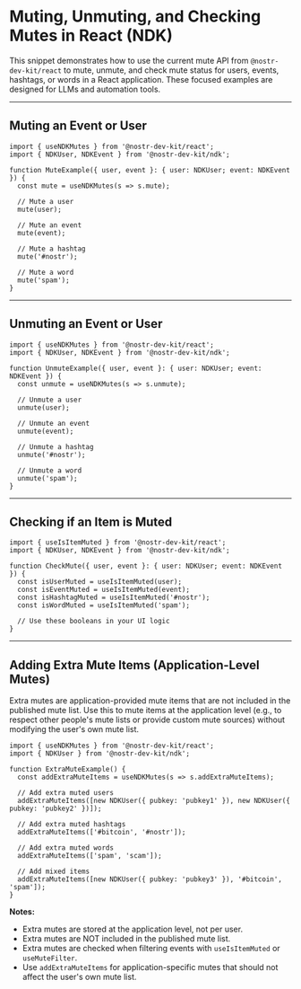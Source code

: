 # Muting, Unmuting, and Checking Mutes in React (NDK)

This snippet demonstrates how to use the current mute API from `@nostr-dev-kit/react` to mute, unmute, and check mute status for users, events, hashtags, or words in a React application. These focused examples are designed for LLMs and automation tools.

---

## Muting an Event or User

```tsx
import { useNDKMutes } from '@nostr-dev-kit/react';
import { NDKUser, NDKEvent } from '@nostr-dev-kit/ndk';

function MuteExample({ user, event }: { user: NDKUser; event: NDKEvent }) {
  const mute = useNDKMutes(s => s.mute);

  // Mute a user
  mute(user);

  // Mute an event
  mute(event);

  // Mute a hashtag
  mute('#nostr');

  // Mute a word
  mute('spam');
}
```

---

## Unmuting an Event or User

```tsx
import { useNDKMutes } from '@nostr-dev-kit/react';
import { NDKUser, NDKEvent } from '@nostr-dev-kit/ndk';

function UnmuteExample({ user, event }: { user: NDKUser; event: NDKEvent }) {
  const unmute = useNDKMutes(s => s.unmute);

  // Unmute a user
  unmute(user);

  // Unmute an event
  unmute(event);

  // Unmute a hashtag
  unmute('#nostr');

  // Unmute a word
  unmute('spam');
}
```

---

## Checking if an Item is Muted

```tsx
import { useIsItemMuted } from '@nostr-dev-kit/react';
import { NDKUser, NDKEvent } from '@nostr-dev-kit/ndk';

function CheckMute({ user, event }: { user: NDKUser; event: NDKEvent }) {
  const isUserMuted = useIsItemMuted(user);
  const isEventMuted = useIsItemMuted(event);
  const isHashtagMuted = useIsItemMuted('#nostr');
  const isWordMuted = useIsItemMuted('spam');

  // Use these booleans in your UI logic
}
```

---

## Adding Extra Mute Items (Application-Level Mutes)

Extra mutes are application-provided mute items that are not included in the published mute list. Use this to mute items at the application level (e.g., to respect other people's mute lists or provide custom mute sources) without modifying the user's own mute list.

```tsx
import { useNDKMutes } from '@nostr-dev-kit/react';
import { NDKUser } from '@nostr-dev-kit/ndk';

function ExtraMuteExample() {
  const addExtraMuteItems = useNDKMutes(s => s.addExtraMuteItems);

  // Add extra muted users
  addExtraMuteItems([new NDKUser({ pubkey: 'pubkey1' }), new NDKUser({ pubkey: 'pubkey2' })]);

  // Add extra muted hashtags
  addExtraMuteItems(['#bitcoin', '#nostr']);

  // Add extra muted words
  addExtraMuteItems(['spam', 'scam']);

  // Add mixed items
  addExtraMuteItems([new NDKUser({ pubkey: 'pubkey3' }), '#bitcoin', 'spam']);
}
```

**Notes:**
- Extra mutes are stored at the application level, not per user.
- Extra mutes are NOT included in the published mute list.
- Extra mutes are checked when filtering events with `useIsItemMuted` or `useMuteFilter`.
- Use `addExtraMuteItems` for application-specific mutes that should not affect the user's own mute list.